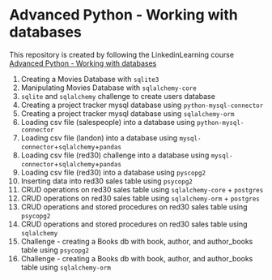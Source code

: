 # Advanced Python - Working with databases

This repository is created by following the LinkedinLearning course [Advanced Python - Working with databases](https://www.linkedin.com/learning/advanced-python-working-with-databases/using-databases-to-level-up-your-python-applications?dApp=8556075&u=2146730)

1. Creating a Movies Database with `sqlite3`
2. Manipulating Movies Database with `sqlalchemy-core`
3. `sqlite` and `sqlalchemy` challenge to create users database
4. Creating a project tracker mysql database using `python-mysql-connector`
5. Creating a project tracker mysql database using `sqlalchemy-orm` 
6. Loading csv file (salespeople) into a database using `python-mysql-connector`
7. Loading csv file (landon) into a database using `mysql-connector`+`sqlalchemy`+`pandas`
8. Loading csv file (red30) challenge into a database using `mysql-connector`+`sqlalchemy`+`pandas`
9. Loading csv file (red30) into a database using `pyscopg2`
10. Inserting data into red30 sales table using `psycopg2`
11. CRUD operations on red30 sales table using `sqlalchemy-core` + `postgres`
12. CRUD operations on red30 sales table using `sqlalchemy-orm` + `postgres`
13. CRUD operations and stored procedures on red30 sales table using `psycopg2`
14. CRUD operations and stored procedures on red30 sales table using `sqlalchemy`
15. Challenge - creating a Books db with book, author, and author_books table using `psycopg2`
16. Challenge - creating a Books db with book, author, and author_books table using `sqlalchemy-orm`